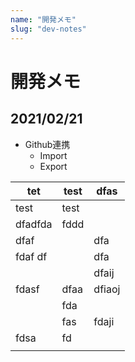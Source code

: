 ```yaml
---
name: "開発メモ"
slug: "dev-notes"
---
```


# 開発メモ

## 2021/02/21

* Github連携
  * Import
  * Export


| tet     | test | dfas   |
| ------- | ---- | ------ |
| test    | test |        |
| dfadfda | fddd |        |
| dfaf    |      | dfa    |
| fdaf df |      | dfa    |
|         |      | dfaij  |
| fdasf   | dfaa | dfiaoj |
|         | fda  |        |
|         | fas  | fdaji  |
| fdsa    | fd   |        |
|         |      |        |


